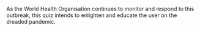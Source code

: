 As the World Health Organisation continues to monitor and respond to this outbreak, this quiz intends to enlighten and educate the user on the dreaded pandemic.